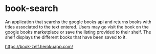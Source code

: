 # book-search
An application that searchs the google books api and returns books with titles associated to the text entered. Users may go visit the book on the google books marketplace or save the listing provided to their shelf. The shelf displays the different books that have been saved to it.

https://book-zelf.herokuapp.com/
